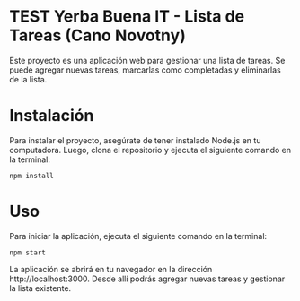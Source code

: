 # TEST Yerba Buena IT - Lista de Tareas (Cano Novotny)
Este proyecto es una aplicación web para gestionar una lista de tareas. Se puede agregar nuevas tareas, marcarlas como completadas y eliminarlas de la lista.

# Instalación
Para instalar el proyecto, asegúrate de tener instalado Node.js en tu computadora. Luego, clona el repositorio y ejecuta el siguiente comando en la terminal:

`npm install`

# Uso
Para iniciar la aplicación, ejecuta el siguiente comando en la terminal:

`npm start`

La aplicación se abrirá en tu navegador en la dirección http://localhost:3000. Desde allí podrás agregar nuevas tareas y gestionar la lista existente.
